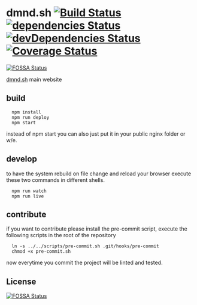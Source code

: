 # dmnd.sh [![Build Status](https://travis-ci.org/ZerataX/dmnd.sh.svg?branch=master)](https://travis-ci.org/ZerataX/dmnd.sh) [![dependencies Status](https://david-dm.org/ZerataX/dmnd.sh/status.svg)](https://david-dm.org/ZerataX/dmnd.sh) [![devDependencies Status](https://david-dm.org/ZerataX/dmnd.sh/dev-status.svg)](https://david-dm.org/ZerataX/dmnd.sh?type=dev) [![Coverage Status](https://coveralls.io/repos/github/ZerataX/dmnd.sh/badge.svg?branch=master)](https://coveralls.io/github/ZerataX/dmnd.sh?branch=master)
[![FOSSA Status](https://app.fossa.io/api/projects/git%2Bgithub.com%2FZerataX%2Fdmnd.sh.svg?type=shield)](https://app.fossa.io/projects/git%2Bgithub.com%2FZerataX%2Fdmnd.sh?ref=badge_shield)

[dmnd.sh](https://dmnd.sh) main website

## build

```
  npm install
  npm run deploy
  npm start
```

instead of npm start you can also just put it in your public nginx folder or w/e.

## develop

to have the system rebuild on file change and reload your browser execute these two commands in different shells.
```
  npm run watch
  npm run live
```

## contribute

if you want to contribute please install the pre-commit script, execute the following scripts in the root of the repository
```
  ln -s ../../scripts/pre-commit.sh .git/hooks/pre-commit
  chmod +x pre-commit.sh
```

now everytime you commit the project will be linted and tested.


## License
[![FOSSA Status](https://app.fossa.io/api/projects/git%2Bgithub.com%2FZerataX%2Fdmnd.sh.svg?type=large)](https://app.fossa.io/projects/git%2Bgithub.com%2FZerataX%2Fdmnd.sh?ref=badge_large)